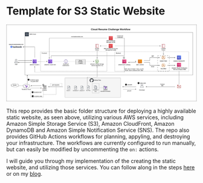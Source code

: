 # Template for S3 Static Website

![Architecture Diagram](./public/asset_files/images/Architecture_Diagram.jpg)

This repo provides the basic folder structure for deploying a highly available static website, as seen above, utilizing various AWS services, including Amazon Simple Storage Service (S3), Amazon CloudFront, Amazon DynamoDB and Amazon Simple Notification Service (SNS). The repo also provides GitHub Actions workflows for planning, appyling, and destroying your infrastructure. The workflows are currently configured to run manually, but can easily be modified by uncommenting the `on:` actions. 

I will guide you through my implementation of the creating the static website, and utilizing those services. You can follow along in the steps [here](./steps/step_1.md) or on my [blog](https://blog.michaelmaratita.com).